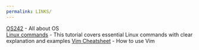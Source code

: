 ```yaml
---
permalink: LINKS/
---
```


[OS242](https://os.vlsm.org) - All about OS  
[Linux commands](https://www.hostinger.com/tutorials/linux-commands) - This tutorial covers essential Linux commands with clear explanation and examples
[Vim Cheatsheet](https://vim.rtorr.com/) - How to use Vim
